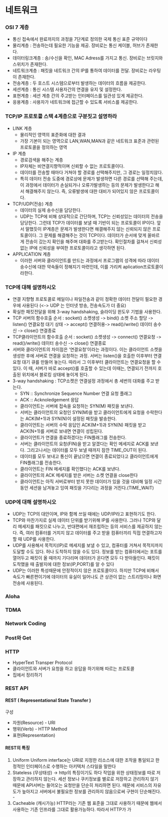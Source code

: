 

# 네트워크
### OSI 7 계층
* 통신 접속에서 완료까지의 과정을 7단계로 정의한 국제 통신 표준 규약이다
* 물리계층 : 전송하는데 필요한 기능을 제공. 장비로는 통신 케이블, 허브가 존재한다.
* 데이터링크계층 : 송/수신을 확인, MAC Adress를 가지고 통신. 장비로는 브릿지와 스위치가 존재한다.
* 네트워크계층 : 패킷을 네트워크 간의 IP를 통하여 데이터를 전달. 장비로는 라우팅이 존재한다.
* 전송계층 : 두 호스트 시스템으로부터 발생하는 데이터의 흐름을 제공한다.
* 세션계층 : 통신 시스템 사용자간의 연결을 유지 및 설정한다.
* 표현계층 : 세션 계층 간의 주고받는 인터페이스를 일관성 있게 제공한다.
* 응용계층 : 사용자가 네트워크에 접근할 수 있도록 서비스를 제공한다.

### TCP/IP 프로토콜 스택 4계층으로 구분짓고 설명하라
* LINK 계층
	* 물리적인 영역의 표준화에 대한 결과
	* 가장 기본이 되는 영역으로 LAN,WAN,MAN과 같은 네트워크 표준과 관련된 프로토콜을 정의하는 영역
* IP 계층
	* 경로검색을 해주는 계층
	* IP자체는 비연결지향적이며 신뢰할 수 없는 프로토콜이다.
	* 데이터를 전송할 때마다 거쳐야 할 경로를 선택해주지만, 그 경로는 일정치않다.
	* 특히 데이터 전송 도중에 경로상에 문제가 발생하면 다른 경로를 선택해 주는데, 이 과정에서 데이터가 손실되거나 오류가발생하는 등의 문제가 발생한다고 해서 해결해주지 않는다. 즉, 오류발생에 대한 대비가 되어있지 않은 프로토콜이다.
* TCP/UDP(전송) 계층
	* 데이터의 실제 송수신을 담당한다.
	* UDP는 TCP에 비해 상대적으로 간단하며, TCP는 신뢰성있는 데이터의 전송을 담당한다. 그런데 TCP가 데이터를 보낼 때 기반이 되는 프로토콜이 IP이다.  앞서 말했듯이 IP계층은 문제가 발생한다면 해결해주지 않는 신뢰되지 않은 프로토콜이다. 그 문제를 해결해주는 것이 TCP이다. 데이터가 순서에 맞게 올바르게 전송이 갔는지 확인을 해주며 대화를 주고받는다. 확인절차를 걸쳐서 신뢰성없는 IP에 신뢰성을 부여한 프로토콜이라고 생각하면 된다.
* APPLICATION 계층
	* 이러한 서버와 클라이언트를 만드는 과정에서 프로그램의 성격에 따라 데이터 송수신에 대한 약속들이 정해지기 마련인데, 이를 가리켜 aplication프로토콜이라한다.

### TCP에 대해 설명하시오
* 연결 지향형 프로토콜로 메일이나 파일전송과 같이 정확한 데이터 전달이 필요한 경우에 사용된다 (<-> UDP 는 인터넷 방송, 전송속도가 더 중요)
* 확실한 패킷전달을 위해 3-way handshaking, 슬라이딩 윈도우 기법을 사용한다.
* TCP 서버의 함수호출 순서 : socket() 소켓생성 -> bind() 소켓 주소 할당 -> listen() 연결요청 대기 상태 -> accept() 연결허용-> read()/write() 데이터 송수신 -> close() 연결종료
* TCP클라이언트의 함수호출 순서 : socket() 소켓생성 -> connect() 연결요청 -> read()/write() 데이터 송수신 -> close() 연결종료
* 서버와 클라이언트의 차이점은 ‘연결요청’이라는 과정이다. 이는 클라이언트 소켓을 생성한 후에 서버로 연결을 요청하는 과정. 서버는 listen()을 호출한 이후부터 연결요청 대기 큐를 만들어 놓는다. 따라서 그 이후부터 클라이언트는 연결요청을 할 수 있다. 이 때, 서버가 바로 accept()를 호출할 수 있는데 이때는, 연결되기 전까지 호출된 위치에서 블로킹 상태에 놓이게 된다.
* 3-way handshaking : TCP소켓은 연결설정 과정에서 총 세번의 대화를 주고 받는다.
	* SYN :: Synchronize Sequence Number 연결 요청 플래그
	* ACK :: Acknoledgement 응답
	* 클라이언트는 서버에 접속을 요청하는 SYN(M) 패킷을 보낸다.
	* 서버는 클라이언트의 요청인 SYN(M)을 받고 클라이언트에게 요청을 수락한다는 ACK(M+1)과 SYN(N)이 설정된 패킷을 발송한다.
	* 클라이언트는 서버의 수락 응답인 ACK(M+1)과 SYN(N) 패킷을 받고 ACK(N+1)를 서버로 보내면 연결이 성립된다.
	* 클라이언트가 연결을 종료하겠다는 FIN플래그를 전송한다.
	* 서버는 클라이언트의 요청(FIN)을 받고 알겠다는 확인 메세지로 ACK를 보낸다. 그리고나서는 데이터를 모두 보낼 때까지 잠깐 TIME_OUT이 된다.
	* 데이터를 모두 보내고 통신이 끝났으면 연결이 종료되었다고 클라이언트에게 FIN플래그를 전송한다.
	* 클라이언트는 FIN 메세지를 확인했다는 ACK를 보낸다.
	* 클라이언트의 ACK 메세지를 받은 서버는 소켓 연결을 close한다
	* 클라이언트는 아직 서버로부터 받지 못한 데이터가 있을 것을 대비해 일정 시간 동안 세션을 남겨놓고 잉여 패킷을 기다리는 과정을 거친다.(TIME_WAIT)

### UDP에 대해 설명하시오
* UDP는 TCP의 대안이며, IP와 함께 쓰일 때에는 UDP/IP라고 표현하기도 한다.
* TCP와 마찬가지로 실제 데이터 단위를 받기위해 IP를 사용한다. 그러나 TCP와 달리 메세지를 패킷으로 나누고, 반대편에서 재조립하는 등의 서비스를 제공하지 않는다. 즉, 여러 컴퓨터를 거치지 않고 데이터를 주고 받을 컴퓨터끼리 직접 연결하고자 할 때 UDP를 사용한다.
* UDP를 사용해서 목적지(IP)로 메세지를 보낼 수 있고, 컴퓨터를 거쳐서 목적지까지 도달할 수도 있다. 허나 도착하지 않을 수도 있다. 정보를 받는 컴퓨터에서는 포트를 열어두고 패킷이 올 때까지 기다리며 데이터가 온다면 모두 다 받아들인다. 패킷이 도착했을 때 출발지에 대한 정보(IP,PORT)를 알 수 있다
* UDP는 이러한 특성때문에 안정적이지 않은 프로토콜이다. 하지만 TCP에 비해서 속도가 빠른편이기에 데이터의 유실이 일어나도 큰 상관이 없는 스트리밍이나 화면전송에 사용된다.

### Aloha

### TDMA

### Network Coding


### Post와 Get

### HTTP
* HyperText Transper Protocol
* 클라이언트와 서버가 요청을 하고 응답을 하기위해 따르는 프로토콜
* 집에서 정리하기
### REST API
#### REST ( Representational State Transfer )
구성
* 자원(Resource) - URI
* 행위(Verb) - HTTP Method
* 표현(Representation)
#### REST의 특징
1. Uniform
Uniform interface는 URI로 지정한 리소스에 대한 조작을 통일되고 한정적인 인터페이스로 수행하는 아키텍처 스타일을 말한다
2. Stateless (무상태성) -> http의 특징이기도 하다
작업을 위한 상태정보를 따로 저장하고 관리하지 않는다. 세션 정보나 쿠키정보를 별로로 저장하고 관리하지 않기 때문에 API서버는 들어오는 요청만을 단순히 처리하면 된다. 때문에 서비스의 자유도가 높아지고 서버에서 불필요한 정보를 관리하지 않음으로써 구현이 단순해진다. -
3. Cacheable (캐시가능)
HTTP라는 기존 웹 표준을 그대로 사용하기 때문에 웹에서 사용하는 기존 인프라를 그대로 활용가능하다. 따라서 HTTP가 가



<!--stackedit_data:
eyJoaXN0b3J5IjpbOTUxNTU1NDkzLC0zOTA2NTYyMDUsLTIwMD
kwODI2NTBdfQ==
-->